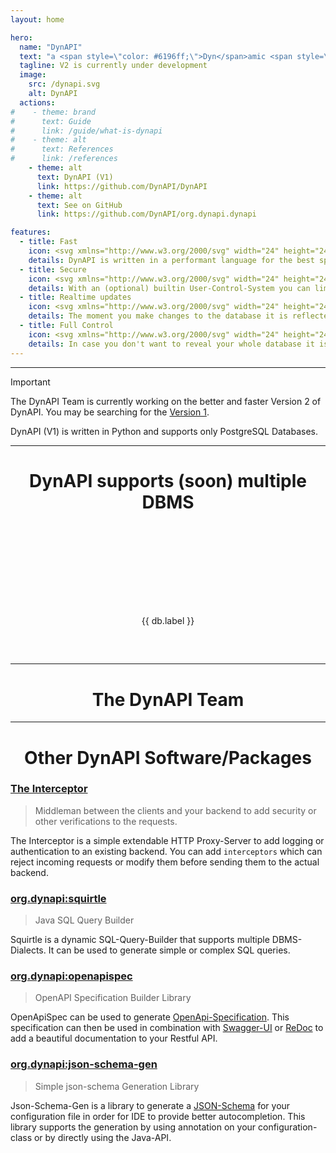 ```yaml
---
layout: home

hero:
  name: "DynAPI"
  text: "a <span style=\"color: #6196ff;\">Dyn</span>amic <span style=\"color: #6196ff\">API</span><br>for many Databases"
  tagline: V2 is currently under development
  image:
    src: /dynapi.svg
    alt: DynAPI
  actions:
#    - theme: brand
#      text: Guide
#      link: /guide/what-is-dynapi
#    - theme: alt
#      text: References
#      link: /references
    - theme: alt
      text: DynAPI (V1)
      link: https://github.com/DynAPI/DynAPI
    - theme: alt
      text: See on GitHub
      link: https://github.com/DynAPI/org.dynapi.dynapi

features:
  - title: Fast
    icon: <svg xmlns="http://www.w3.org/2000/svg" width="24" height="24" viewBox="0 0 24 24" fill="none" stroke="currentColor" stroke-width="2" stroke-linecap="round" stroke-linejoin="round" class="lucide lucide-gauge"><path d="m12 14 4-4"/><path d="M3.34 19a10 10 0 1 1 17.32 0"/></svg>
    details: DynAPI is written in a performant language for the best speed. Additionally, DynAPI doesn't require any complex ORM and archives with this quick response times.
  - title: Secure
    icon: <svg xmlns="http://www.w3.org/2000/svg" width="24" height="24" viewBox="0 0 24 24" fill="none" stroke="currentColor" stroke-width="2" stroke-linecap="round" stroke-linejoin="round" class="lucide lucide-shield"><path d="M20 13c0 5-3.5 7.5-7.66 8.95a1 1 0 0 1-.67-.01C7.5 20.5 4 18 4 13V6a1 1 0 0 1 1-1c2 0 4.5-1.2 6.24-2.72a1.17 1.17 0 0 1 1.52 0C14.51 3.81 17 5 19 5a1 1 0 0 1 1 1z"/></svg>
    details: With an (optional) builtin User-Control-System you can limit the access to your data or make it publicly available.
  - title: Realtime updates
    icon: <svg xmlns="http://www.w3.org/2000/svg" width="24" height="24" viewBox="0 0 24 24" fill="none" stroke="currentColor" stroke-width="2" stroke-linecap="round" stroke-linejoin="round" class="lucide lucide-database-backup"><ellipse cx="12" cy="5" rx="9" ry="3"/><path d="M3 12a9 3 0 0 0 5 2.69"/><path d="M21 9.3V5"/><path d="M3 5v14a9 3 0 0 0 6.47 2.88"/><path d="M12 12v4h4"/><path d="M13 20a5 5 0 0 0 9-3 4.5 4.5 0 0 0-4.5-4.5c-1.33 0-2.54.54-3.41 1.41L12 16"/></svg>
    details: The moment you make changes to the database it is reflected in the API. No need to restart the Server or wait ages for it to synchronise.
  - title: Full Control
    icon: <svg xmlns="http://www.w3.org/2000/svg" width="24" height="24" viewBox="0 0 24 24" fill="none" stroke="currentColor" stroke-width="2" stroke-linecap="round" stroke-linejoin="round" class="lucide lucide-settings-2"><path d="M20 7h-9"/><path d="M14 17H5"/><circle cx="17" cy="17" r="3"/><circle cx="7" cy="7" r="3"/></svg>
    details: In case you don't want to reveal your whole database it is possible to configure which parts are available.
---
```


<script setup>
import { withBase } from "vitepress";
import { VPTeamMembers } from 'vitepress/theme';
import { data as databases } from "/data/databases.data.ts";
import { data as members } from "/data/members.data.ts";
</script>

---

> [!IMPORTANT]
> The DynAPI Team is currently working on the better and faster Version 2 of DynAPI.
> You may be searching for the [Version 1](https://github.com/DynAPI/DynAPI).
> 
> DynAPI (V1) is written in Python and supports only PostgreSQL Databases.

---

<h1 style="text-align: center">DynAPI supports (soon) multiple DBMS</h1>

<div style="display: flex; justify-content: space-around; flex-wrap: wrap; padding: 2rem 0">
    <div v-for="db in databases">
        <img style="height: 100px; margin: 0 auto; filter: grayscale(1);" :alt="db.label" :src="withBase(db.src)" />
        <p style="text-align: center">{{ db.label }}</p>
    </div>
</div>

[//]: # (- Vertica)

<!--

---

<h1 style="text-align: center;">Performance</h1>

---

<h1 style="text-align: center;">Security</h1>

---

<h1 style="text-align: center;">Realtime Updates</h1>

---

<h1 style="text-align: center;">Full Control</h1>

-->

---

<h1 style="text-align: center;">The DynAPI Team</h1>

<VPTeamMembers size="small" :members="members" />

---

<h1 style="text-align: center;">Other DynAPI Software/Packages</h1>

### [The Interceptor](https://github.com/dynapi/interceptor)

> Middleman between the clients and your backend to add security or other verifications to the requests.

The Interceptor is a simple extendable HTTP Proxy-Server to add logging or authentication to an existing backend.
You can add `interceptors` which can reject incoming requests or modify them before sending them to the actual backend.

### [org.dynapi:squirtle](https://github.com/dynapi/org.dynapi.squirtle)

> Java SQL Query Builder

Squirtle is a dynamic SQL-Query-Builder that supports multiple DBMS-Dialects.
It can be used to generate simple or complex SQL queries.

### [org.dynapi:openapispec](https://github.com/dynapi/org.dynapi.openapispec)

> OpenAPI Specification Builder Library

OpenApiSpec can be used to generate [OpenApi-Specification](https://swagger.io/specification/).
This specification can then be used in combination with [Swagger-UI](https://swagger.io/tools/swagger-ui/) or [ReDoc](https://redocly.com/) to add a beautiful documentation to your Restful API.

### [org.dynapi:json-schema-gen](https://github.com/dynapi/org.dynapi.jsonschemagen)

> Simple json-schema Generation Library

Json-Schema-Gen is a library to generate a [JSON-Schema](https://json-schema.org/) for your configuration file in order for IDE to provide better autocompletion.
This library supports the generation by using annotation on your configuration-class or by directly using the Java-API.

